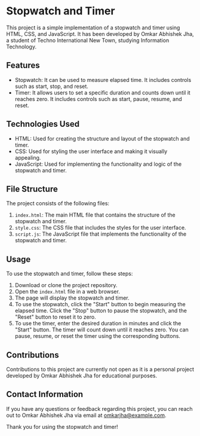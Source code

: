 # Stopwatch and Timer

This project is a simple implementation of a stopwatch and timer using HTML, CSS, and JavaScript. It has been developed by Omkar Abhishek Jha, a student of Techno International New Town, studying Information Technology.

## Features

- Stopwatch: It can be used to measure elapsed time. It includes controls such as start, stop, and reset.
- Timer: It allows users to set a specific duration and counts down until it reaches zero. It includes controls such as start, pause, resume, and reset.

## Technologies Used

- HTML: Used for creating the structure and layout of the stopwatch and timer.
- CSS: Used for styling the user interface and making it visually appealing.
- JavaScript: Used for implementing the functionality and logic of the stopwatch and timer.

## File Structure

The project consists of the following files:

1. `index.html`: The main HTML file that contains the structure of the stopwatch and timer.
2. `style.css`: The CSS file that includes the styles for the user interface.
3. `script.js`: The JavaScript file that implements the functionality of the stopwatch and timer.

## Usage

To use the stopwatch and timer, follow these steps:

1. Download or clone the project repository.
2. Open the `index.html` file in a web browser.
3. The page will display the stopwatch and timer.
4. To use the stopwatch, click the "Start" button to begin measuring the elapsed time. Click the "Stop" button to pause the stopwatch, and the "Reset" button to reset it to zero.
5. To use the timer, enter the desired duration in minutes and click the "Start" button. The timer will count down until it reaches zero. You can pause, resume, or reset the timer using the corresponding buttons.

## Contributions

Contributions to this project are currently not open as it is a personal project developed by Omkar Abhishek Jha for educational purposes.

## Contact Information

If you have any questions or feedback regarding this project, you can reach out to Omkar Abhishek Jha via email at [omkarjha@example.com](mailto:jhaomkar396@gmail.com).

Thank you for using the stopwatch and timer!
